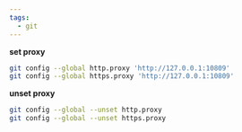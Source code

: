 ```yaml
---
tags:
  - git
---
```

**set proxy**

```sh
git config --global http.proxy 'http://127.0.0.1:10809'
git config --global https.proxy 'http://127.0.0.1:10809'
```

**unset proxy**

```sh
git config --global --unset http.proxy
git config --global --unset https.proxy
```